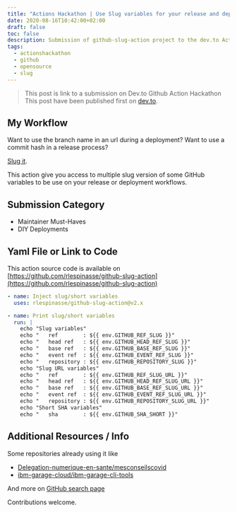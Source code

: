 ```yaml
---
title: "Actions Hackathon | Use Slug variables for your release and deployment workflows"
date: 2020-08-16T10:42:00+02:00
draft: false
toc: false
description: Submission of github-slug-action project to the dev.to Actions Hackathon.
tags: 
  - actionshackathon
  - github
  - opensource
  - slug
---
```


> This post is link to a submission on Dev.to Github Action Hackathon
> This post have been published first on [dev.to](https://dev.to/rlespinasse/use-slug-variable-for-your-release-and-deployment-workflows-558o).

## My Workflow

Want to use the branch name in an url during a deployment? Want to use a commit hash in a release process?

[Slug it](https://github.com/rlespinasse/github-slug-action).

This action give you access to multiple slug version of some GitHub variables to be use on your release or deployment workflows.

## Submission Category

* Maintainer Must-Haves
* DIY Deployments

## Yaml File or Link to Code

This action source code is available on [https://github.com/rlespinasse/github-slug-action](https://github.com/rlespinasse/github-slug-action)

```yaml
- name: Inject slug/short variables
  uses: rlespinasse/github-slug-action@v2.x

- name: Print slug/short variables
  run: |
    echo "Slug variables"
    echo "   ref        : ${{ env.GITHUB_REF_SLUG }}"
    echo "   head ref   : ${{ env.GITHUB_HEAD_REF_SLUG }}"
    echo "   base ref   : ${{ env.GITHUB_BASE_REF_SLUG }}"
    echo "   event ref  : ${{ env.GITHUB_EVENT_REF_SLUG }}"
    echo "   repository : ${{ env.GITHUB_REPOSITORY_SLUG }}"
    echo "Slug URL variables"
    echo "   ref        : ${{ env.GITHUB_REF_SLUG_URL }}"
    echo "   head ref   : ${{ env.GITHUB_HEAD_REF_SLUG_URL }}"
    echo "   base ref   : ${{ env.GITHUB_BASE_REF_SLUG_URL }}"
    echo "   event ref  : ${{ env.GITHUB_EVENT_REF_SLUG_URL }}"
    echo "   repository : ${{ env.GITHUB_REPOSITORY_SLUG_URL }}"
    echo "Short SHA variables"
    echo "   sha        : ${{ env.GITHUB_SHA_SHORT }}"
```

## Additional Resources / Info

Some repositories already using it like

* [Delegation-numerique-en-sante/mesconseilscovid](https://github.com/Delegation-numerique-en-sante/mesconseilscovid/blob/master/.github/workflows/build.yml)
* [ibm-garage-cloud/ibm-garage-cli-tools](https://github.com/ibm-garage-cloud/ibm-garage-cli-tools/blob/master/.github/workflows/release.yaml)

And more on [GitHub search page](https://github.com/search?q=%22rlespinasse%2Fgithub-slug-action%22&type=Code)

Contributions welcome.
